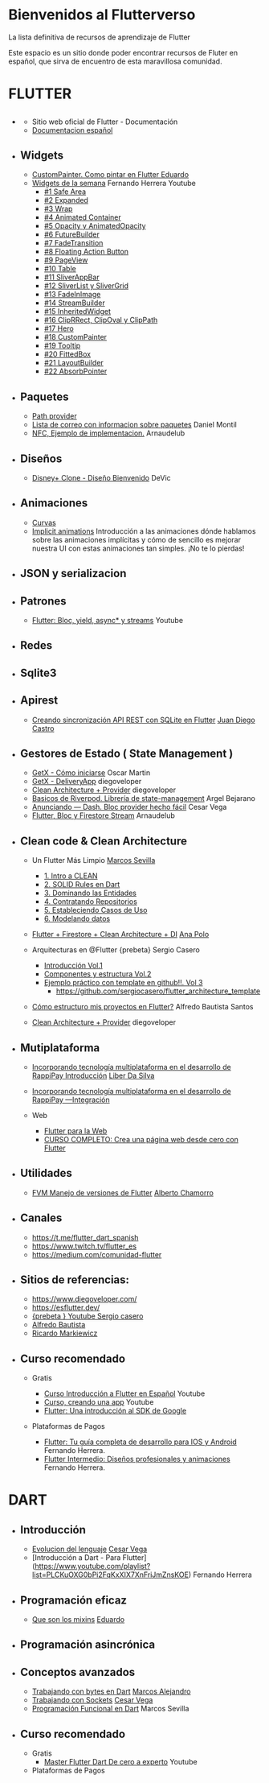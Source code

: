 # Bienvenidos al Flutterverso
La lista definitiva de recursos de aprendizaje de Flutter

Este espacio es un sitio donde poder encontrar recursos de Fluter en español, que sirva de encuentro de esta maravillosa comunidad.

# FLUTTER
  * ##
    * Sitio web oficial de Flutter - Documentación
    * [Documentacion español](https://esflutter.dev/docs)
    
  * ## Widgets
    * [CustomPainter. Como pintar en Flutter ](https://medium.com/@Thebro_11/como-pintar-en-flutter-48e4b6e4cfc0)  [Eduardo](https://medium.com/@Thebro_11)
    * [Widgets de la semana](https://www.youtube.com/playlist?list=PLCKuOXG0bPi2GD3Bq55ysZfQJz2k-LiEz) Fernando Herrera Youtube
       * [#1 Safe Area](https://www.youtube.com/watch?v=1OPDUhgrI24&list=PLCKuOXG0bPi2GD3Bq55ysZfQJz2k-LiEz)
       * [#2 Expanded](https://www.youtube.com/watch?v=-CBKW-90VxQ&list=PLCKuOXG0bPi2GD3Bq55ysZfQJz2k-LiEz&index=2)
       * [#3 Wrap](https://www.youtube.com/watch?v=p9dhf2Xnc68&list=PLCKuOXG0bPi2GD3Bq55ysZfQJz2k-LiEz&index=3)
       * [#4 Animated Container](https://www.youtube.com/watch?v=tF36qXam8Ok&list=PLCKuOXG0bPi2GD3Bq55ysZfQJz2k-LiEz&index=4)
       * [#5 Opacity y AnimatedOpacity](https://www.youtube.com/watch?v=GDEM0Wys3lk&list=PLCKuOXG0bPi2GD3Bq55ysZfQJz2k-LiEz&index=5)
       * [#6 FutureBuilder](https://www.youtube.com/watch?v=VRt66cN6PLw&list=PLCKuOXG0bPi2GD3Bq55ysZfQJz2k-LiEz&index=6)
       * [#7 FadeTransition](https://www.youtube.com/watch?v=WRPuuM5aSdA&list=PLCKuOXG0bPi2GD3Bq55ysZfQJz2k-LiEz&index=7)
       * [#8 Floating Action Button](https://www.youtube.com/watch?v=F2SZj0euOSM&list=PLCKuOXG0bPi2GD3Bq55ysZfQJz2k-LiEz&index=8)
       * [#9 PageView](https://www.youtube.com/watch?v=PrHBhyAf3lo&list=PLCKuOXG0bPi2GD3Bq55ysZfQJz2k-LiEz&index=9)
       * [#10 Table](https://www.youtube.com/watch?v=l7u_wjkSn84&list=PLCKuOXG0bPi2GD3Bq55ysZfQJz2k-LiEz&index=10)
       * [#11 SliverAppBar](https://www.youtube.com/watch?v=NDTI0o_bZ_A&list=PLCKuOXG0bPi2GD3Bq55ysZfQJz2k-LiEz&index=11)
       * [#12 SliverList y SliverGrid](https://www.youtube.com/watch?v=KsEwhpU3AKQ&list=PLCKuOXG0bPi2GD3Bq55ysZfQJz2k-LiEz&index=12)
       * [#13 FadeInImage](https://www.youtube.com/watch?v=bHbIFT2aSro&list=PLCKuOXG0bPi2GD3Bq55ysZfQJz2k-LiEz&index=13)
       * [#14 StreamBuilder](https://www.youtube.com/watch?v=4boP8MdHpvE&list=PLCKuOXG0bPi2GD3Bq55ysZfQJz2k-LiEz&index=14)
       * [#15 InheritedWidget](https://www.youtube.com/watch?v=U38d6BOOgoc&list=PLCKuOXG0bPi2GD3Bq55ysZfQJz2k-LiEz&index=15)
       * [#16 ClipRRect, ClipOval y ClipPath](https://www.youtube.com/watch?v=hNnr-wdc6Xk&list=PLCKuOXG0bPi2GD3Bq55ysZfQJz2k-LiEz&index=16)
       * [#17 Hero](https://www.youtube.com/watch?v=8IO6eqcTjNc&list=PLCKuOXG0bPi2GD3Bq55ysZfQJz2k-LiEz&index=17)
       * [#18 CustomPainter](https://www.youtube.com/watch?v=GpxkQegspCk&list=PLCKuOXG0bPi2GD3Bq55ysZfQJz2k-LiEz&index=18)
       * [#19 Tooltip](https://www.youtube.com/watch?v=onDwil6yrAA&list=PLCKuOXG0bPi2GD3Bq55ysZfQJz2k-LiEz&index=19)
       * [#20 FittedBox](https://www.youtube.com/watch?v=BVDiWt1_3aY&list=PLCKuOXG0bPi2GD3Bq55ysZfQJz2k-LiEz&index=20)
       * [#21 LayoutBuilder](https://www.youtube.com/watch?v=BLsVOxTakhg&list=PLCKuOXG0bPi2GD3Bq55ysZfQJz2k-LiEz&index=21)
       * [#22 AbsorbPointer](https://www.youtube.com/watch?v=3JCOMJ23C-0&list=PLCKuOXG0bPi2GD3Bq55ysZfQJz2k-LiEz&index=22)


  * ## Paquetes
       * [Path provider](https://www.youtube.com/watch?v=NwFUISjK-x8&feature=youtu.be)
       * [Lista de correo con informacion sobre paquetes](https://codigoflutter.es/newsletters/)  Daniel Montil
       * [NFC, Ejemplo de implementacion.](https://medium.com/flutter-espa%C3%B1a/flutter-y-nfc-unleashed-98238c85a1e2) Arnaudelub
    
  * ## Diseños
       * [Disney+ Clone - Diseño Bienvenido](https://www.youtube.com/watch?v=qjdGPxXmJEQ&feature=youtu.be) DeVic
  
  * ## Animaciones
       * [Curvas](https://easings.net/es-mx)
       * [Implicit animations](https://www.youtube.com/watch?v=x_PNf5A2r6A&t=263s) Introducción a las animaciones dónde hablamos sobre las animaciones implícitas y cómo de sencillo es mejorar nuestra UI con estas animaciones tan simples. ¡No te lo pierdas! 
  
  * ## JSON y serializacion

  * ## Patrones
    * [Flutter: Bloc, yield, async* y streams](https://www.youtube.com/watch?v=vIwYSFnT2D0&feature=youtu.be) Youtube

  * ## Redes
  
  * ## Sqlite3
     
  * ## Apirest 
     * [Creando sincronización API REST con SQLite en Flutter](https://j-diego010297.medium.com/creando-sincronizaci%C3%B3n-api-rest-con-sqlite-en-flutter-6c13c44049db) [Juan Diego Castro ](https://j-diego010297.medium.com/)
     
  * ##  Gestores de Estado ( State Management )
      * [GetX - Cómo iniciarse](https://www.youtube.com/watch?v=eu6AGZayvC0&feature=youtu.be) Oscar Martin
      * [GetX - DeliveryApp](https://www.youtube.com/watch?v=Qffojk-vjKY) diegoveloper
      * [Clean Architecture + Provider](https://www.youtube.com/watch?v=hP06fknbo0M) diegoveloper
      * [Basicos de Riverpod. Librería de state-management](https://www.youtube.com/watch?v=mojxd_SnhuM&feature=youtu.be)  Argel Bejarano
      * [Anunciando — Dash. Bloc provider hecho fácil](https://medium.com/comunidad-flutter/anunciando-dash-3c8b68bc5b03) Cesar Vega
      * [Flutter, Bloc y Firestore Stream](https://arnaudelub.medium.com/flutter-bloc-y-firestore-stream-la-combinaci%C3%B3n-perfecta-si-se-usa-de-la-manera-correcta-33fc8a64bcca) Arnaudelub
    
  * ## Clean code & Clean Architecture
      * Un Flutter Más Limpio  [Marcos Sevilla](https://marcossevilla.medium.com/)    
         * [1. Intro a CLEAN](https://link.medium.com/ApcCRDCaOcb)
         * [2. SOLID Rules en Dart](https://link.medium.com/eNvVP2cGZcb)
         * [3. Dominando las Entidades]( https://link.medium.com/YYOWDzeGZcb)
         * [4. Contratando Repositorios](https://medium.com/comunidad-flutter/un-flutter-m%C3%A1s-limpio-vol-4-contratando-repositorios-c604d38b102a)
         * [5. Estableciendo Casos de Uso](https://elian-mortega.medium.com/un-flutter-m%C3%A1s-limpio-vol-5-estableciendo-casos-de-uso-946e11cf2315)
         * [6. Modelando datos](https://medium.com/comunidad-flutter/un-flutter-m%C3%A1s-limpio-vol-6-modelando-datos-97dfd1b68bc2)
      * [Flutter + Firestore + Clean Architecture + DI](https://medium.com/flutter-espa%C3%B1a/flutter-firestore-clean-architecture-di-9b417ce94f1c) [Ana Polo](https://medium.com/@ana.polo.sanchez1991)
         
      * Arquitecturas en @Flutter {prebeta} Sergio Casero   
         * [Introducción Vol.1](https://www.youtube.com/watch?v=sX5nlKE8u88&t)
         * [Componentes y estructura Vol.2](https://www.youtube.com/watch?v=IVBY3h5btCs&t)
         * [Ejemplo práctico con template en github!!. Vol 3](https://www.youtube.com/watch?v=0ixbxFTZLxc)
            * https://github.com/sergiocasero/flutter_architecture_template
          
      * [Cómo estructuro mis proyectos en Flutter?](https://www.youtube.com/watch?v=iiXAoP9ZRUs) Alfredo Bautista Santos
      * [Clean Architecture + Provider](https://www.youtube.com/watch?v=hP06fknbo0M) diegoveloper
     
  * ## Mutiplataforma 
       * [Incorporando tecnología multiplataforma en el desarrollo de RappiPay Introducción](https://medium.com/rappitech/incorporando-tecnolog%C3%ADa-multiplataforma-en-el-desarrollo-de-rappipay-introducci%C3%B3n-da77169a0c1) [Liber Da Silva](https://medium.com/@ldasilva-net)
          
       * [Incorporando tecnología multiplataforma en el desarrollo de RappiPay —Integración](https://medium.com/rappitech/incorporando-tecnolog%C3%ADa-multiplataforma-en-el-desarrollo-de-rappipay-integraci%C3%B3n-dd38fbe18389)
          
       * Web
          * [Flutter para la Web](https://medium.com/comunidad-flutter/flutter-para-la-web-91d8b217ad35)
          * [CURSO COMPLETO: Crea una página web desde cero con Flutter](https://www.youtube.com/watch?v=jD7QThC7hQk)


  * ## Utilidades
    * [FVM Manejo de versiones de Flutter](https://medium.com/flutter-espa%C3%B1a/instalando-flutter-2-de-manera-segura-con-fvm-36e8ee40c4dd)   [Alberto Chamorro](https://medium.com/@a.chamorro.ruiz)
       
  * ## Canales
     * https://t.me/flutter_dart_spanish
     * https://www.twitch.tv/flutter_es
     * https://medium.com/comunidad-flutter
  
  * ## Sitios de referencias:
     * https://www.diegoveloper.com/
     * https://esflutter.dev/
     * [ {prebeta } Youtube Sergio casero](https://www.youtube.com/channel/UCqKJEQ9i03hODiJzZUjT4Dg)
     * [Alfredo Bautista](https://www.youtube.com/channel/UCoGLWcqby-Scy1oFbxnWFsQ)
     * [Ricardo Markiewicz](https://www.youtube.com/channel/UCqMwm3oGe6BhJUOrBdfnAEA)
  
  * ## Curso recomendado
     * Gratis
       * [Curso Introducción a Flutter en Español]( https://www.youtube.com/playlist?list=PLl_hIu4u7P677H9f6zPOHiOz2izkvQq2E) Youtube
       * [Curso, creando una app](https://www.youtube.com/watch?v=gBfXjjhsl-o) Youtube
       * [Flutter: Una introducción al SDK de Google](https://www.udemy.com/course/flutter-primeros-pasos/)
       
     * Plataformas de Pagos
       * [Flutter: Tu guía completa de desarrollo para IOS y Android](https://www.udemy.com/course/flutter-ios-android-fernando-herrera/) Fernando Herrera.
       * [Flutter Intermedio: Diseños profesionales y animaciones](https://www.udemy.com/course/flutter-disenos-y-animaciones) Fernando Herrera.

# DART
  * ## Introducción
     * [Evolucion del lenguaje](https://medium.com/comunidad-flutter/evoluci%C3%B3n-del-lenguaje-dart-96f1441ac380) [Cesar Vega](https://caveli.medium.com/)
     * [Introducción a Dart - Para Flutter] (https://www.youtube.com/playlist?list=PLCKuOXG0bPi2FqKxXIX7XnFriJmZnsKOE) Fernando Herrera

  * ## Programación eficaz
    * [Que son los mixins](https://medium.com/comunidad-flutter/dart-qu%C3%A9-son-los-mixins-5f2ab880a4ce) [Eduardo](https://medium.com/@Thebro_11)
    
  * ## Programación asincrónica
  
  * ## Conceptos avanzados
    * [Trabajando con bytes en Dart](https://dev.to/maginkgo/trabajando-con-bytes-en-dart-153m) [Marcos Alejandro](https://dev.to/maginkgo)
    * [Trabajando con Sockets](https://medium.com/comunidad-flutter/trabajando-con-sockets-en-dart-122ddbb7c609) [Cesar Vega](https://caveli.medium.com/)
    * [Programación Funcional en Dart](https://medium.com/comunidad-flutter/programaci%C3%B3n-funcional-en-dart-7c098f4d66eb)  Marcos Sevilla
    
  * ## Curso recomendado
     * Gratis
       * [Master Flutter Dart De cero a experto](https://www.youtube.com/playlist?list=PLWi0C_awWivGdhrDC-ZitZljRTOkgK9ST) Youtube
     * Plataformas de Pagos
